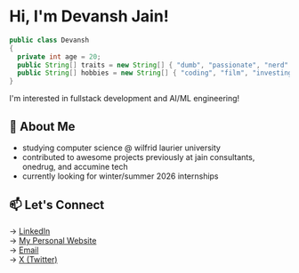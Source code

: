 # Hi, I'm Devansh Jain! 

```java
public class Devansh
{
  private int age = 20;
  public String[] traits = new String[] { "dumb", "passionate", "nerd" };
  public String[] hobbies = new String[] { "coding", "film", "investing", "sleeping" };
}
```
I'm interested in fullstack development and AI/ML engineering!

## 🌱 About Me 
- studying computer science @ wilfrid laurier university 
- contributed to awesome projects previously at jain consultants, onedrug, and accumine tech
- currently looking for winter/summer 2026 internships

## 📫 Let's Connect
→ [LinkedIn](https://www.linkedin.com/in/devansh-jain-45a376224/?originalSubdomain=ca)  
→ [My Personal Website](https://devanshjain.me)  
→ [Email](mailto:devansh_jain@outlook.com)  
→ [X (Twitter)](https://x.com/__devanshjain)
